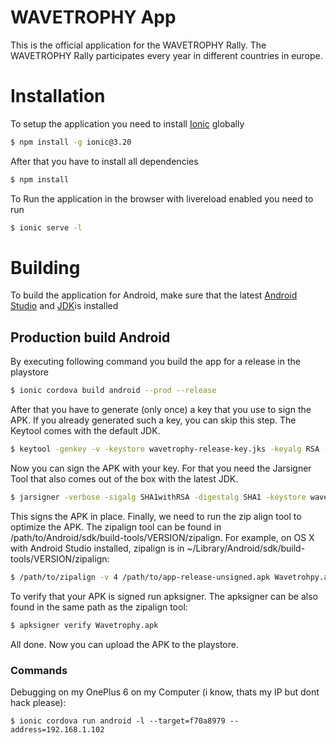 # WAVETROPHY App

This is the official application for the WAVETROPHY Rally. The WAVETROPHY Rally participates every year in different countries in europe.

# Installation

To setup the application you need to install [Ionic](https://ionicframework.com/getting-started) globally

```bash
$ npm install -g ionic@3.20
```

After that you have to install all dependencies

```bash
$ npm install
```

To Run the application in the browser with livereload enabled you need to run

```bash
$ ionic serve -l
```

# Building

To build the application for Android, make sure that the latest [Android Studio](https://developer.android.com/studio/) and [JDK](http://www.oracle.com/technetwork/java/javase/downloads/jdk8-downloads-2133151.html)is installed

## Production build Android

By executing following command you build the app for a release in the playstore

```bash
$ ionic cordova build android --prod --release
```

After that you have to generate (only once) a key that you use to sign the APK.
If you already generated such a key, you can skip this step.
The Keytool comes with the default JDK.

```bash
$ keytool -genkey -v -keystore wavetrophy-release-key.jks -keyalg RSA -keysize 2048 -validity 10000 -alias wavetrophy
```

Now you can sign the APK with your key. For that you need the Jarsigner Tool that also comes out of the box with the latest JDK.

```bash
$ jarsigner -verbose -sigalg SHA1withRSA -digestalg SHA1 -keystore wavetrophy-release-key.jks /path/to/app-release-unsigned.apk wavetrophy
```

This signs the APK in place. Finally, we need to run the zip align tool to optimize the APK. The zipalign tool can be found in /path/to/Android/sdk/build-tools/VERSION/zipalign. 
For example, on OS X with Android Studio installed, zipalign is in ~/Library/Android/sdk/build-tools/VERSION/zipalign:

```bash
$ /path/to/zipalign -v 4 /path/to/app-release-unsigned.apk Wavetrohpy.apk
```

To verify that your APK is signed run apksigner. The apksigner can be also found in the same path as the zipalign tool:

```bash
$ apksigner verify Wavetrophy.apk
```

All done. Now you can upload the APK to the playstore.

### Commands

Debugging on my OnePlus 6 on my Computer (i know, thats my IP but dont hack please):
```
$ ionic cordova run android -l --target=f70a8979 --address=192.168.1.102
```
